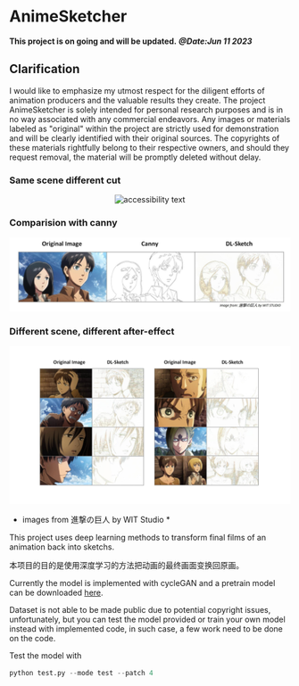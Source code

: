 # AnimeSketcher

**This project is on going and will be updated.**
***@Date:Jun 11 2023***

## Clarification
I would like to emphasize my utmost respect for the diligent efforts of animation producers and the valuable results they create. The project AnimeSketcher is solely intended for personal research purposes and is in no way associated with any commercial endeavors. Any images or materials labeled as "original" within the project are strictly used for demonstration and will be clearly identified with their original sources. The copyrights of these materials rightfully belong to their respective owners, and should they request removal, the material will be promptly deleted without delay.


### Same scene different cut
<p align="center">
  <img src="https://github.com/ZhenglinPan/AnimeSketcher/blob/master/others/img03.gif" width="" alt="accessibility text">
</p>

### Comparision with canny
<p align="center">
  <img src="https://github.com/ZhenglinPan/AnimeSketcher/blob/master/others/img01.jpg" width="" alt="accessibility text">
</p>

### Different scene, different after-effect
<p align="center">
  <img src="https://github.com/ZhenglinPan/AnimeSketcher/blob/master/others/img02.jpg" width="" alt="accessibility text">
</p>

* images from 進撃の巨人 by WIT Studio *

This project uses deep learning methods to transform final films of an animation back into sketchs.

本项目的目的是使用深度学习的方法把动画的最终画面变换回原画。

Currently the model is implemented with cycleGAN and a pretrain model can be downloaded [here](https://drive.google.com/file/d/1NwKzV5UxqBrgXHCXa_r6WzJcV8XbRlNO/view?usp=sharing).

Dataset is not able to be made public due to potential copyright issues, unfortunately, but you can test the model provided or train your own model instead with implemented code, in such case, a few work need to be done on the code.

Test the model with
```python
python test.py --mode test --patch 4
```

